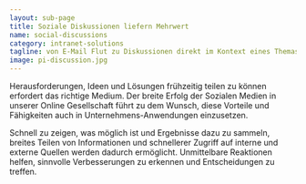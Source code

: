 ```yaml
---
layout: sub-page
title: Soziale Diskussionen liefern Mehrwert
name: social-discussions
category: intranet-solutions
tagline: von E-Mail Flut zu Diskussionen direkt im Kontext eines Themas
image: pi-discussion.jpg
---
```


Herausforderungen, Ideen und Lösungen frühzeitig teilen zu können erfordert das richtige Medium. Der breite Erfolg der Sozialen Medien in unserer Online Gesellschaft führt zu dem Wunsch, diese Vorteile und Fähigkeiten auch in Unternehmens-Anwendungen einzusetzen.

Schnell zu zeigen, was möglich ist und Ergebnisse dazu zu sammeln, breites Teilen von Informationen und schnellerer Zugriff auf interne und externe Quellen werden dadurch ermöglicht. Unmittelbare Reaktionen helfen, sinnvolle Verbesserungen zu erkennen und Entscheidungen zu treffen.

